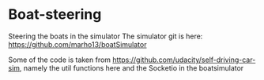 # Boat-steering
Steering the boats in the simulator
The simulator git is here: https://github.com/marho13/boatSimulator

Some of the code is taken from https://github.com/udacity/self-driving-car-sim, namely the util functions here and the Socketio in the boatsimulator
